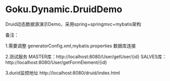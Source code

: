 # Goku.Dynamic.DruidDemo
Druid动态数据源演示Demo，采用spring+springmvc+mybatis架构


备注：

1.需要调整 generatorConfig.xml,mybatis.properties 数据库连接

2.测试服务 MASTER库：http://localhost:8080/User/getUser/{id}
          SALVES库：http://localhost:8080/User/getFormElement/{id}   

3.durid监控地址 http://localhost:8080/druid/index.html
